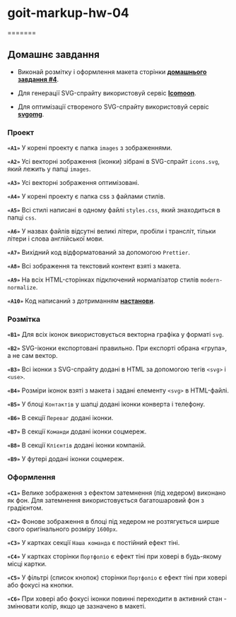 # goit-markup-hw-04

=======

## Домашнє завдання

- Виконай розмітку і оформлення макета сторінки
  [**домашнього завдання #4**](<https://www.figma.com/file/PFVOE0l8evZPWdKBAuvdC6/Web-Studio-(Version-2.1)-(Copy)?node-id=1-493&t=CvntgbkEWUWx6Y9m-0>).

- Для генерації SVG-спрайту використовуй сервіс [**Icomoon**](https://icomoon.io/).

- Для оптимізації створеного SVG-спрайту використовуй сервіс
  [**svgomg**](https://jakearchibald.github.io/svgomg/).

### Проект

**`«A1»`** У корені проекту є папка `images` з зображеннями.

**`«A2»`** Усі векторні зображення (іконки) зібрані в SVG-спрайт `icons.svg`, який лежить у папці
`images`.

**`«A3»`** Усі векторні зображення оптимізовані.

**`«A4»`** У корені проекту є папка css з файлами стилів.

**`«A5»`** Всі стилі написані в одному файлі `styles.css`, який знаходиться в папці `css`.

**`«A6»`** У назвах файлів відсутні великі літери, пробіли і трансліт, тільки літери і слова
англійської мови.

**`«A7»`** Вихідний код відформатований за допомогою `Prettier`.

**`«A8»`** Всі зображення та текстовий контент взяті з макета.

**`«A9»`** На всіх HTML-сторінках підключений нормалізатор стилів `modern-normalize`.

**`«A10»`** Код написаний з дотриманням [**настанови**](https://codeguide.co/).

### Розмітка

**`«B1»`** Для всіх іконок використовується векторна графіка у форматі `svg`.

**`«B2»`** SVG-іконки експортовані правильно. При експорті обрана «група», а не сам вектор.

**`«B3»`** Всі іконки з SVG-спрайту додані в HTML за допомогою тегів `<svg>` і `<use>`.

**`«B4»`** Розміри іконок взяті з макета і задані елементу `<svg>` в HTML-файлі.

**`«B5»`** У блоці `Контактів` у шапці додані іконки конверта і телефону.

**`«B6»`** В секції `Переваг` додані іконки.

**`«B7»`** В секції `Команди` додані іконки соцмереж.

**`«B8»`** В секції `Клієнтів` додані іконки компаній.

**`«B9»`** У футері додані іконки соцмереж.

### Оформлення

**`«C1»`** Велике зображення з ефектом затемнення (під хедером) виконано як фон. Для затемнення
використовується багатошаровий фон з градієнтом.

**`«C2»`** Фонове зображення в блоці під хедером не розтягується ширше свого оригінального розміру
`1600рх`.

**`«C3»`** У картках секції `Наша команда` є постійний ефект тіні.

**`«C4»`** У картках сторінки `Портфоліо` є ефект тіні при ховері в будь-якому місці картки.

**`«C5»`** У фільтрі (список кнопок) сторінки `Портфоліо` є ефект тіні при ховері або фокусі на
кнопки.

**`«C6»`** При ховері або фокусі іконки повинні переходити в активний стан - змінювати колір, якщо
це зазначено в макеті.

